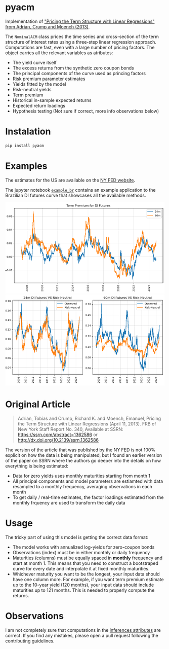 [paper_website]: https://www.newyorkfed.org/medialibrary/media/research/staff_reports/sr340.pdf
[inference_atribute]: https://github.com/gusamarante/pyacm/blob/ba641c14e450fc83d22db4ef5e60eadbd489b351/pyacm/acm.py#L203

# pyacm
Implementation of ["Pricing the Term Structure with Linear Regressions" from 
Adrian, Crump and Moench (2013)][paper_website].

The `NominalACM` class prices the time series and cross-section of the term 
structure of interest rates using a three-step linear regression approach.
Computations are fast, even with a large number of pricing factors. The object 
carries all the relevant variables as atributes:
- The yield curve itself
- The excess returns from the synthetic zero coupon bonds
- The principal components of the curve used as princing factors
- Risk premium parameter estimates
- Yields fitted by the model
- Risk-neutral yields
- Term premium
- Historical in-sample expected returns 
- Expected return loadings
- Hypothesis testing (Not sure if correct, more info observations below)


# Instalation
```bash
pip install pyacm
```

# Examples
The estimates for the US are available on the [NY FED website](https://www.newyorkfed.org/research/data_indicators/term-premia-tabs#/overview).

The jupyter notebook [`example_br`](https://github.com/gusamarante/pyacm/blob/main/example_br.ipynb) 
contains an example application to the Brazilian DI futures curve that showcases all the available methods.

<p align="center">
  <img src="https://raw.githubusercontent.com/gusamarante/pyacm/refs/heads/main/images/DI%20term%20premium.png" alt="DI Term Premium"/>
  <img src="https://raw.githubusercontent.com/gusamarante/pyacm/refs/heads/main/images/DI%20observed%20vs%20risk%20neutral.png" alt="Observed VS Risk Neutral"/>
</p>

# Original Article
> Adrian, Tobias and Crump, Richard K. and Moench, Emanuel, 
> Pricing the Term Structure with Linear Regressions (April 11, 2013). 
> FRB of New York Staff Report No. 340, 
> Available at SSRN: https://ssrn.com/abstract=1362586 or http://dx.doi.org/10.2139/ssrn.1362586

The version of the article that was published by the NY FED is not 100% explicit on how the data is being manipulated, 
but I found an earlier version of the paper on SSRN where the authors go deeper into the details on how everything is being estimated:
- Data for zero yields uses monthly maturities starting from month 1
- All principal components and model parameters are estiamted with data resampled to a monthly frequency, averaging observations in each month
- To get daily / real-time estimates, the factor loadings estimated from the monthly frquency are used to transform the daily data


# Usage
The tricky part of using this model is getting the correct data format:
- The model works with annualized log-yields for zero-coupon bonds
- Observations (index) must be in either monthly or daily frequency
- Maturities (columns) must be equally spaced in **monthly** frequency and start at month 1. This means that you need to construct a bootstraped curve for every date and interpolate it at fixed monthly maturities.
- Whichever maturity you want to be the longest, your input data should have one column more. For example, if you want term premium estimate up to the 10-year yield (120 months), your input data should include maturities up to 121 months. This is needed to properly compute the returns.


# Observations
I am not completely sure that computations in the [inferences attributes][inference_atribute] 
are correct. If you find any mistakes, please open a pull request following the contributing 
guidelines.
